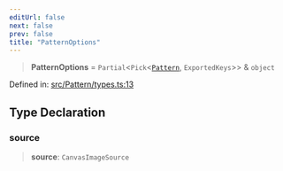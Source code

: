 ```yaml
---
editUrl: false
next: false
prev: false
title: "PatternOptions"
---
```


> **PatternOptions** = `Partial`\<`Pick`\<[`Pattern`](/api/classes/pattern/), `ExportedKeys`\>\> & `object`

Defined in: [src/Pattern/types.ts:13](https://github.com/fabricjs/fabric.js/blob/9a792f4b7b8031f02ec7ea4ce8c99f810e45cfec/src/Pattern/types.ts#L13)

## Type Declaration

### source

> **source**: `CanvasImageSource`
